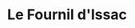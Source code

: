 ---
title: "Le Fournil d'Issac"
url: /saint-medard-en-jalles/le-fournil-dissac/
shop: boulangerie
---